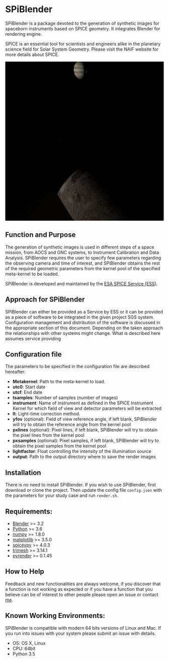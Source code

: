 SPiBlender
==========

SPiBlender is a package devoted to the generation of synthetic images for spaceborn instruments
based on SPICE geometry. It integrates Blender for rendering engine. 

SPICE is an essential tool for scientists and engineers alike in the 
planetary science field for Solar System Geometry. Please visit the NAIF 
website for more details about SPICE.

![alt text](https://github.com/esaSPICEservice/spiblender/blob/main/SIM/JUICE_JMC-12034-12-24T21:17:14.png?raw=true) 

Function and Purpose
--------------------

The generation of synthetic images is used in different steps of a space mission, from AOCS and GNC systems,
to Instrument Calibration and Data Analysis. SPiBlender requires the user to specify 
few parameters regarding the observing camera and time of interest, and SPiBlender
obtains the rest of the required geometric parameters from the kernel pool of the specified meta-kernel
to be loaded. 

SPiBlender is developed and maintained by the [ESA SPICE Service (ESS)](https://spice.esac.esa.int).


Approach for SPiBlender
----------------------

SPiBlender can either be provided as a Service by ESS or it can be provided as a 
piece of software to be integrated in the given project SGS system. Configuration 
management and distribution of the software is discussed in the appropriate 
section of this document. Depending on the taken approach the relationships 
with other systems might change. What is described here assumes service providing 


Configuration file
------------------

The parameters to be specified in the configuration file are described hereafter:

- **Metakernel**: Path to the meta-kernel to load.
- **utc0**: Start date
- **utcf**: End date
- **tsamples**: Number of samples (number of images)
- **instrument**: Name of instrument as defined in the SPICE Instrument Kernel for which field of view and detector parameters will be extracted
- **lt**: Light-time correction method. 
- **yfov** (optional): Field of view reference angle, if left blank, SPiBlender will try to obtain the reference angle from the kernel pool 
- **pxlines** (optional): Pixel lines, if left blank, SPiBlender will try to obtain the pixel lines from the kernel pool 
- **pxsamples** (optional): Pixel samples, if left blank, SPiBlender will try to obtain the pixel samples from the kernel pool 
- **lightfactor**: Float controlling the intensity of the illumination source
- **output**: Path to the output directory where to save the render images

Installation
------------

There is no need to install SPiBlender. If you wish to use SPiBlender, first download or clone the project. 
Then update the config file ``config.json`` with the parameters for your study case and run ``render.sh``.


Requirements:
-------------

- [Blender](https://www.blender.org/) >= 3.2
- [Python](https://www.python.org/) >= 3.6
- [numpy](https://numpy.org/) >= 1.8.0
- [matplotlib](https://matplotlib.org/) >= 3.5.0
- [spiceypy](https://github.com/AndrewAnnex/SpiceyPy/) >= 4.0.3
- [trimesh](https://trimsh.org/) >= 3.14.1
- [pyrender](https://github.com/mmatl/pyrender/) >= 0.1.45


How to Help
-----------

Feedback and new functionalities are always welcome, if you discover that a 
function is not 
working as expected or if you have a function that you believe can be of 
interest to other people please open an issue or contact [me](alfredo.escalantd.lopez@ext.esa.int).


Known Working Environments:
---------------------------

SPiBlender is compatible with modern 64 bits versions of Linux and Mac. 
If you run into issues with your system please submit an issue with details. 

- OS: OS X, Linux
- CPU: 64bit
- Python 3.5